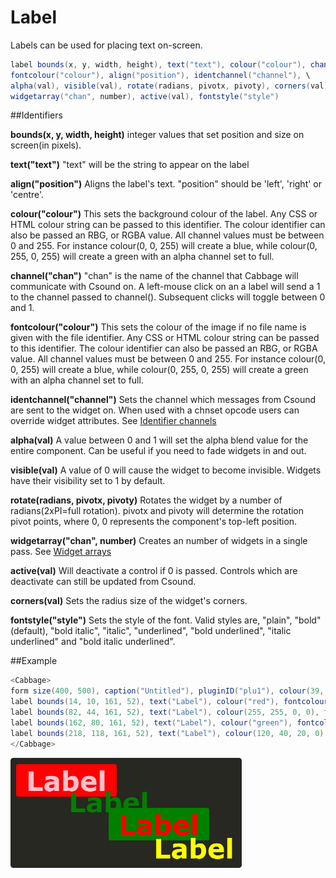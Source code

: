 # Label

Labels can be used for placing text on-screen. 


```csharp
label bounds(x, y, width, height), text("text"), colour("colour"), channel("chan") \
fontcolour("colour"), align("position"), identchannel("channel"), \
alpha(val), visible(val), rotate(radians, pivotx, pivoty), corners(val)\
widgetarray("chan", number), active(val), fontstyle("style")
```
<!--(End of syntax)/-->

##Identifiers

**bounds(x, y, width, height)** integer values that set position and size on screen(in pixels). 

**text("text")** "text" will be the string to appear on the label

**align("position")** Aligns the label's text. "position" should be 'left', 'right' or 'centre'. 

**colour("colour")** This sets the background colour of the label. Any CSS or HTML colour string can be passed to this identifier. The colour identifier can also be passed an RBG, or RGBA value. All channel values must be between 0 and 255. For instance colour(0, 0, 255) will create a blue, while colour(0, 255, 0, 255) will create a green with an alpha channel set to full.  

**channel("chan")** "chan" is the name of the channel that Cabbage will communicate with Csound on. A left-mouse click on an a label will send a 1 to the channel passed to channel(). Subsequent clicks will toggle between 0 and 1. 

**fontcolour("colour")** This sets the colour of the image if no file name is given with the file identifier. Any CSS or HTML colour string can be passed to this identifier. The colour identifier can also be passed an RBG, or RGBA value. All channel values must be between 0 and 255. For instance colour(0, 0, 255) will create a blue, while colour(0, 255, 0, 255) will create a green with an alpha channel set to full.  

**identchannel("channel")** Sets the channel which messages from Csound are sent to the widget on. When used with a chnset opcode users can override widget attributes. See [Identifier channels](./identchannels.md)  

**alpha(val)** A value between 0 and 1 will set the alpha blend value for the entire component. Can be useful if you need to fade widgets in and out. 

**visible(val)** A value of 0 will cause the widget to become invisible. Widgets have their visibility set to 1 by default. 

**rotate(radians, pivotx, pivoty)** Rotates the widget by a number of radians(2xPI=full rotation). pivotx and pivoty will determine the rotation pivot points, where 0, 0 represents the component's top-left position. 

**widgetarray("chan", number)** Creates an number of widgets in a single pass. See [Widget arrays](./widget_arrays.md)

**active(val)** Will deactivate a control if 0 is passed. Controls which are deactivate can still be updated from Csound.

**corners(val)** Sets the radius size of the widget's corners.

**fontstyle("style")** Sets the style of the font. Valid styles are, "plain", "bold"(default), "bold italic", "italic", "underlined", "bold underlined", "italic underlined" and "bold italic underlined". 

<!--(End of identifiers)/-->

##Example
```csharp
<Cabbage>
form size(400, 500), caption("Untitled"), pluginID("plu1"), colour(39, 40, 34)
label bounds(14, 10, 161, 52), text("Label"), colour("red"), fontcolour("pink")
label bounds(82, 44, 161, 52), text("Label"), colour(255, 255, 0, 0), fontcolour("green")
label bounds(162, 80, 161, 52), text("Label"), colour("green"), fontcolour("red")
label bounds(218, 118, 161, 52), text("Label"), colour(120, 40, 20, 0), fontcolour("yellow")
</Cabbage>
```

![](images/labelExample.png)